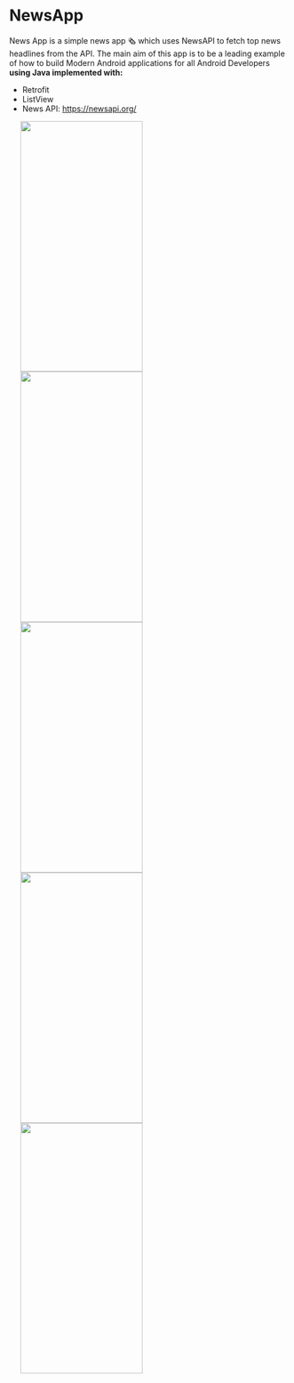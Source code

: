 # NewsApp
News App is a simple news app 
🗞️ which uses NewsAPI to fetch top news headlines from the API. The main aim of this app is to be a leading example of how to build Modern Android applications for all Android Developers  **using Java implemented with:**

- Retrofit
- ListView
- News API: https://newsapi.org/

<img src="https://user-images.githubusercontent.com/62261376/103485661-a4fde000-4e00-11eb-8595-78da818d541c.png" width="220" height="450" hspace=20/><img src="https://user-images.githubusercontent.com/62261376/103485667-c068eb00-4e00-11eb-9bdc-8e2fb7476e86.png" width="220" height="450" hspace=20/><img src="https://user-images.githubusercontent.com/62261376/103485679-d7a7d880-4e00-11eb-81f9-f0950df88304.png" width="220" height="450" hspace=20/><img src="https://user-images.githubusercontent.com/62261376/103485730-26ee0900-4e01-11eb-8dfb-7e1a94633c0b.png" width="220" height="450" hspace=20/><img src="https://user-images.githubusercontent.com/62261376/103485742-3ec58d00-4e01-11eb-8dbb-25585c8de6c0.png" width="220" height="450" hspace=20/>
